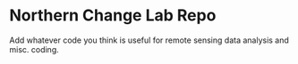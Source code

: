 # Northern Change Lab Repo

Add whatever code you think is useful for remote sensing data analysis and misc. coding.
